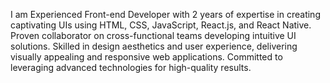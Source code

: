 I am Experienced Front-end Developer with 2 years of expertise in creating captivating UIs using HTML, CSS, JavaScript, React.js, and React Native. Proven collaborator on cross-functional teams developing intuitive UI solutions. Skilled in design aesthetics and user experience, delivering visually appealing and responsive web applications. Committed to leveraging advanced technologies for high-quality results. 
